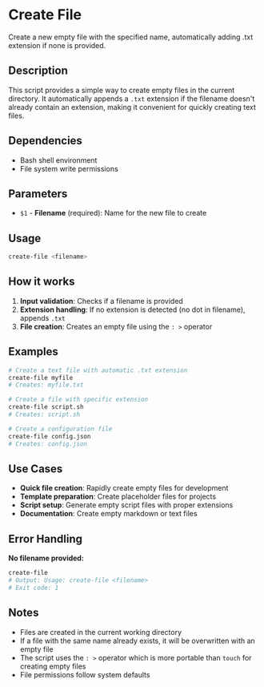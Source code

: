 # Create File

Create a new empty file with the specified name, automatically adding .txt extension if none is provided.

## Description

This script provides a simple way to create empty files in the current directory. It automatically appends a `.txt` extension if the filename doesn't already contain an extension, making it convenient for quickly creating text files.

## Dependencies

- Bash shell environment
- File system write permissions

## Parameters

- `$1` - **Filename** (required): Name for the new file to create

## Usage

```bash
create-file <filename>
```

## How it works

1. **Input validation**: Checks if a filename is provided
2. **Extension handling**: If no extension is detected (no dot in filename), appends `.txt`
3. **File creation**: Creates an empty file using the `: >` operator

## Examples

```bash
# Create a text file with automatic .txt extension
create-file myfile
# Creates: myfile.txt

# Create a file with specific extension
create-file script.sh
# Creates: script.sh

# Create a configuration file
create-file config.json
# Creates: config.json
```

## Use Cases

- **Quick file creation**: Rapidly create empty files for development
- **Template preparation**: Create placeholder files for projects
- **Script setup**: Generate empty script files with proper extensions
- **Documentation**: Create empty markdown or text files

## Error Handling

**No filename provided:**
```bash
create-file
# Output: Usage: create-file <filename>
# Exit code: 1
```

## Notes

- Files are created in the current working directory
- If a file with the same name already exists, it will be overwritten with an empty file
- The script uses the `: >` operator which is more portable than `touch` for creating empty files
- File permissions follow system defaults